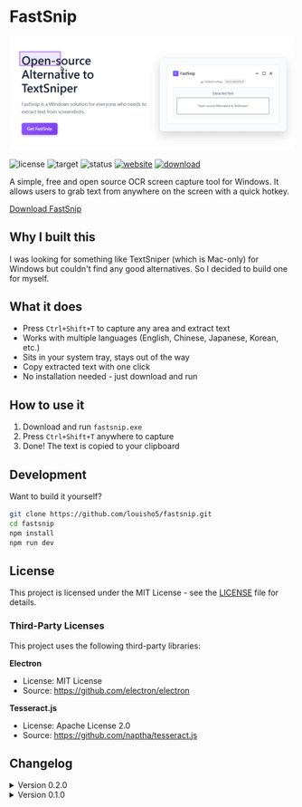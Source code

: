 # FastSnip

[![FastSnip](screenshot.gif)](https://louisho5.github.io/fastsnip/)

![license](https://img.shields.io/badge/license-MIT-blue)  ![target](https://img.shields.io/badge/target-Windows-blue)  ![status](https://img.shields.io/badge/status-beta-green)  [![website](https://img.shields.io/badge/website-online-green)](https://louisho5.github.io/fastsnip/)  [![download](https://img.shields.io/badge/free_download-grey)](https://louisho5.github.io/fastsnip/)

A simple, free and open source OCR screen capture tool for Windows. It allows users to grab text from anywhere on the screen with a quick hotkey.

[Download FastSnip](https://louisho5.github.io/fastsnip/)

## Why I built this

I was looking for something like TextSniper (which is Mac-only) for Windows but couldn't find any good alternatives. So I decided to build one for myself.

## What it does

- Press `Ctrl+Shift+T` to capture any area and extract text
- Works with multiple languages (English, Chinese, Japanese, Korean, etc.)
- Sits in your system tray, stays out of the way
- Copy extracted text with one click
- No installation needed - just download and run

## How to use it

1. Download and run `fastsnip.exe` 
2. Press `Ctrl+Shift+T` anywhere to capture
3. Done! The text is copied to your clipboard

## Development

Want to build it yourself?

```bash
git clone https://github.com/louisho5/fastsnip.git
cd fastsnip
npm install
npm run dev
```

## License

This project is licensed under the MIT License - see the [LICENSE](LICENSE) file for details.

### Third-Party Licenses

This project uses the following third-party libraries:

**Electron**
- License: MIT License
- Source: https://github.com/electron/electron

**Tesseract.js**
- License: Apache License 2.0
- Source: https://github.com/naptha/tesseract.js

## Changelog

<details>
  <summary>Version 0.2.0</summary>

  Added support for automatic clipboard copying
</details>

<details>
  <summary>Version 0.1.0</summary>

  Initial release
</details>
